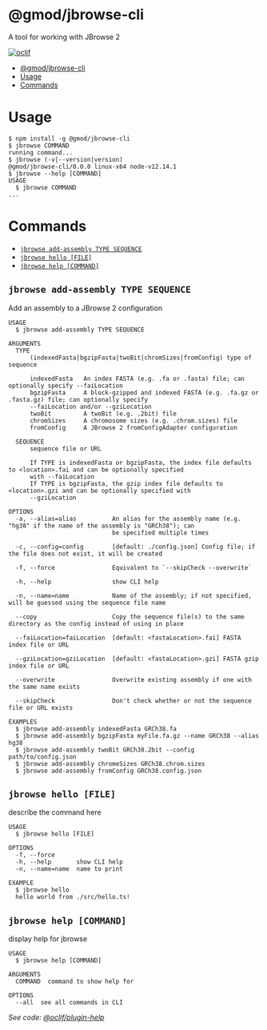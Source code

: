 # @gmod/jbrowse-cli

A tool for working with JBrowse 2

[![oclif](https://img.shields.io/badge/cli-oclif-brightgreen.svg)](https://oclif.io)

<!-- [![Version](https://img.shields.io/npm/v/@gmod/jbrowse-cli.svg)](https://npmjs.org/package/@gmod/jbrowse-cli)
[![Downloads/week](https://img.shields.io/npm/dw/@gmod/jbrowse-cli.svg)](https://npmjs.org/package/@gmod/jbrowse-cli)
[![License](https://img.shields.io/npm/l/@gmod/jbrowse-cli.svg)](https://github.com/@gmod/@gmod/jbrowse-components/blob/master/package.json) -->

<!-- toc -->

- [@gmod/jbrowse-cli](#gmodjbrowse-cli)
- [Usage](#usage)
- [Commands](#commands)
<!-- tocstop -->

# Usage

<!-- usage -->

```sh-session
$ npm install -g @gmod/jbrowse-cli
$ jbrowse COMMAND
running command...
$ jbrowse (-v|--version|version)
@gmod/jbrowse-cli/0.0.0 linux-x64 node-v12.14.1
$ jbrowse --help [COMMAND]
USAGE
  $ jbrowse COMMAND
...
```

<!-- usagestop -->

# Commands

<!-- commands -->

- [`jbrowse add-assembly TYPE SEQUENCE`](#jbrowse-add-assembly-type-sequence)
- [`jbrowse hello [FILE]`](#jbrowse-hello-file)
- [`jbrowse help [COMMAND]`](#jbrowse-help-command)

## `jbrowse add-assembly TYPE SEQUENCE`

Add an assembly to a JBrowse 2 configuration

```
USAGE
  $ jbrowse add-assembly TYPE SEQUENCE

ARGUMENTS
  TYPE
      (indexedFasta|bgzipFasta|twoBit|chromSizes|fromConfig) type of sequence

      indexedFasta   An index FASTA (e.g. .fa or .fasta) file; can optionally specify --faiLocation
      bgzipFasta     A block-gzipped and indexed FASTA (e.g. .fa.gz or .fasta.gz) file; can optionally specify
      --faiLocation and/or --gziLocation
      twoBit         A twoBit (e.g. .2bit) file
      chromSizes     A chromosome sizes (e.g. .chrom.sizes) file
      fromConfig     A JBrowse 2 fromConfigAdapter configuration

  SEQUENCE
      sequence file or URL

      If TYPE is indexedFasta or bgzipFasta, the index file defaults to <location>.fai and can be optionally specified
      with --faiLocation
      If TYPE is bgzipFasta, the gzip index file defaults to <location>.gzi and can be optionally specified with
      --gziLocation

OPTIONS
  -a, --alias=alias          An alias for the assembly name (e.g. "hg38" if the name of the assembly is "GRCh38"); can
                             be specified multiple times

  -c, --config=config        [default: ./config.json] Config file; if the file does not exist, it will be created

  -f, --force                Equivalent to `--skipCheck --overwrite`

  -h, --help                 show CLI help

  -n, --name=name            Name of the assembly; if not specified, will be guessed using the sequence file name

  --copy                     Copy the sequence file(s) to the same directory as the config instead of using in place

  --faiLocation=faiLocation  [default: <fastaLocation>.fai] FASTA index file or URL

  --gziLocation=gziLocation  [default: <fastaLocation>.gzi] FASTA gzip index file or URL

  --overwrite                Overwrite existing assembly if one with the same name exists

  --skipCheck                Don't check whether or not the sequence file or URL exists

EXAMPLES
  $ jbrowse add-assembly indexedFasta GRCh38.fa
  $ jbrowse add-assembly bgzipFasta myFile.fa.gz --name GRCh38 --alias hg38
  $ jbrowse add-assembly twoBit GRCh38.2bit --config path/to/config.json
  $ jbrowse add-assembly chromeSizes GRCh38.chrom.sizes
  $ jbrowse add-assembly fromConfig GRCh38.config.json
```

## `jbrowse hello [FILE]`

describe the command here

```
USAGE
  $ jbrowse hello [FILE]

OPTIONS
  -f, --force
  -h, --help       show CLI help
  -n, --name=name  name to print

EXAMPLE
  $ jbrowse hello
  hello world from ./src/hello.ts!
```

## `jbrowse help [COMMAND]`

display help for jbrowse

```
USAGE
  $ jbrowse help [COMMAND]

ARGUMENTS
  COMMAND  command to show help for

OPTIONS
  --all  see all commands in CLI
```

_See code: [@oclif/plugin-help](https://github.com/oclif/plugin-help/blob/v3.1.0/src/commands/help.ts)_

<!-- commandsstop -->
